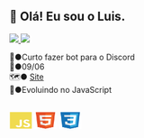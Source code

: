 ## 👋 Olá! Eu sou o Luis.

<div style="display: inline_block">
  <a href="https://github.com/Luisin13">
  <img height="180em" src="https://github-readme-stats.vercel.app/api?username=Luisin13&show_icons=true&theme=onedark&include_all_commits=true&count_private=true">
  <img height="180em" src="https://github-readme-stats.vercel.app/api/top-langs/?username=Luisin13&layout=compact&langs_count=7&theme=onedark">
</div>
<p><a>
   🤖●Curto fazer bot para o Discord<br>
   🍰●09/06<br>   🗺●</a>
<a href="https://luisin13.github.io/Luisin13/" class="" target="_blank">Site<br></a>
<a>
   🌱●Evoluindo no JavaScript<br>
</a></p>
<div style="display: inline_block"><br>
  <img align="center" alt="Luis-Js" height="30" width="40" src="https://raw.githubusercontent.com/devicons/devicon/master/icons/javascript/javascript-plain.svg">
  <img align="center" alt="Luis-HTML" height="30" width="40" src="https://raw.githubusercontent.com/devicons/devicon/master/icons/html5/html5-original.svg">
  <img align="center" alt="Luis-CSS" height="30" width="40" src="https://raw.githubusercontent.com/devicons/devicon/master/icons/css3/css3-original.svg">
</div>
